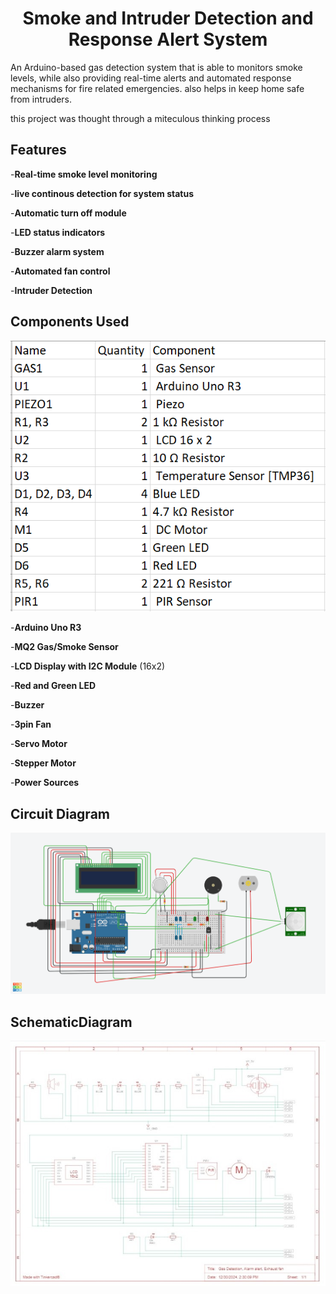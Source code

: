<div >

<h1 align = "center" > Smoke and Intruder Detection and Response Alert System </h1>

<p align = "justify" >

An Arduino-based gas detection system that is able to monitors smoke levels, while also providing real-time alerts and automated response mechanisms for fire related emergencies. also helps in keep home safe from intruders.

this project was thought through a miteculous thinking process

</p>

<h2> Features </h2>

-**Real-time smoke level monitoring**

-**live continous detection for system status**

-**Automatic turn off module**

-**LED status indicators**

-**Buzzer alarm system**

-**Automated fan control**

-**Intruder Detection**

<h2> Components Used </h2>

![Diagram](assests/components.png)

-**Arduino Uno R3**

-**MQ2 Gas/Smoke Sensor**

-**LCD Display with I2C Module** (16x2)

-**Red and Green LED**

-**Buzzer**

-**3pin Fan**

-**Servo Motor**

-**Stepper Motor**

-**Power Sources**

<h2> Circuit Diagram </h2>

![Diagram](assests/circuit.png)

<h2> SchematicDiagram </h2>

![Diagram](assests/schematic.jpeg)

</div>


[def]: circuit.png
